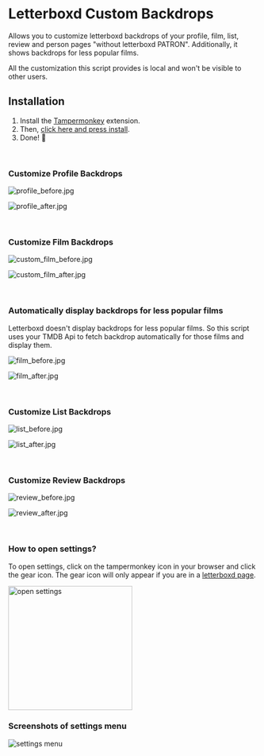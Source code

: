 # Letterboxd Custom Backdrops

Allows you to customize letterboxd backdrops of your profile, film, list, review and person pages "without letterboxd PATRON". Additionally, it shows backdrops for less popular films.

All the customization this script provides is local and won't be visible to other users.

## Installation

1. Install the [Tampermonkey](https://chromewebstore.google.com/detail/tampermonkey/dhdgffkkebhmkfjojejmpbldmpobfkfo?hl=en) extension.
2. Then, [click here and press install](https://tetrax-10.github.io/letterboxd-custom-backdrops/lcb.user.js).
3. Done! 🎉

<br>

### Customize Profile Backdrops

![profile_before.jpg](https://raw.githubusercontent.com/Tetrax-10/letterboxd-custom-backdrops/main/screenshots/profile_before.jpg)

![profile_after.jpg](https://raw.githubusercontent.com/Tetrax-10/letterboxd-custom-backdrops/main/screenshots/profile_after.jpg)

<br>

### Customize Film Backdrops

![custom_film_before.jpg](https://raw.githubusercontent.com/Tetrax-10/letterboxd-custom-backdrops/main/screenshots/custom_film_before.jpg)

![custom_film_after.jpg](https://raw.githubusercontent.com/Tetrax-10/letterboxd-custom-backdrops/main/screenshots/custom_film_after.jpg)

<br>

### Automatically display backdrops for less popular films

Letterboxd doesn't display backdrops for less popular films. So this script uses your TMDB Api to fetch backdrop automatically for those films and display them.

![film_before.jpg](https://raw.githubusercontent.com/Tetrax-10/letterboxd-custom-backdrops/main/screenshots/film_before.jpg)

![film_after.jpg](https://raw.githubusercontent.com/Tetrax-10/letterboxd-custom-backdrops/main/screenshots/film_after.jpg)

<br>

### Customize List Backdrops

![list_before.jpg](https://raw.githubusercontent.com/Tetrax-10/letterboxd-custom-backdrops/main/screenshots/list_before.jpg)

![list_after.jpg](https://raw.githubusercontent.com/Tetrax-10/letterboxd-custom-backdrops/main/screenshots/list_after.jpg)

<br>

### Customize Review Backdrops

![review_before.jpg](https://raw.githubusercontent.com/Tetrax-10/letterboxd-custom-backdrops/main/screenshots/review_before.jpg)

![review_after.jpg](https://raw.githubusercontent.com/Tetrax-10/letterboxd-custom-backdrops/main/screenshots/review_after.jpg)

<br>

### How to open settings?

To open settings, click on the tampermonkey icon in your browser and click the gear icon. The gear icon will only appear if you are in a [letterboxd page](https://letterboxd.com/).

<img alt="open settings" src="https://raw.githubusercontent.com/Tetrax-10/letterboxd-custom-backdrops/main/screenshots/script_settings.jpg" style="width: 250px;">

### Screenshots of settings menu

![settings menu](https://raw.githubusercontent.com/Tetrax-10/letterboxd-custom-backdrops/main/screenshots/settings_menu.jpg)
